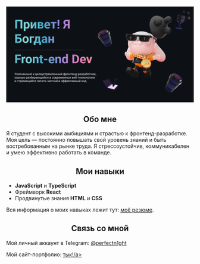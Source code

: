 <body>
    <div class="container" align="">
        <p align="center">
            <img src="github-readme.png" alt="QR code for GitHub Profile"/>
        </p>
        <h2 align="center">Обо мне</h2>
        <p>
            Я студент с высокими амбициями и страстью к фронтенд-разработке. Моя цель — постоянно повышать свой уровень знаний и быть востребованным на рынке труда. Я стрессоустойчив, коммуникабелен и умею эффективно работать в команде.
        </p>
        <h2 align="center">Мои навыки</h2>
        <ul>
            <li><b>JavaScript</b> и <b>TypeScript</b></li>
            <li>Фреймворк <b>React</b></li>
            <li>Продвинутые знания <b>HTML</b> и <b>CSS</b></li>
        </ul>
        <p>Вся информация о моих навыках лежит тут: <a href="https://drive.google.com/file/d/1PXAm3QQuEKseQm-z57iBTh7ZPX5sWCu5/view?usp=sharing">моё резюме</a>.</p>
        <h2 align="center">Связь со мной</h2>
        <p>Мой личный аккаунт в Telegram: <a href="https://t.me/perfectn1ght">@perfectn1ght</a></p>
        <p>Мой сайт-портфолио: <a href="https://purrcode.ru/">тык!/a></p>
    </div>
</body>
